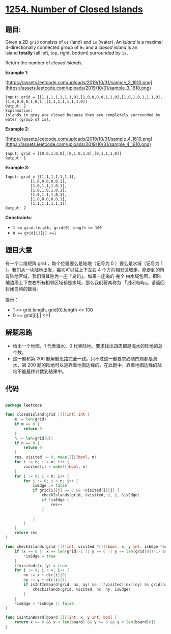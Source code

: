 # [1254. Number of Closed Islands](https://leetcode.com/problems/number-of-closed-islands/)


## 题目:

Given a 2D `grid` consists of `0s` (land) and `1s` (water). An *island* is a maximal 4-directionally connected group of `0s` and a *closed island* is an island **totally** (all left, top, right, bottom) surrounded by `1s.`

Return the number of *closed islands*.

**Example 1**:

![https://assets.leetcode.com/uploads/2019/10/31/sample_3_1610.png](https://assets.leetcode.com/uploads/2019/10/31/sample_3_1610.png)

    Input: grid = [[1,1,1,1,1,1,1,0],[1,0,0,0,0,1,1,0],[1,0,1,0,1,1,1,0],[1,0,0,0,0,1,0,1],[1,1,1,1,1,1,1,0]]
	Output: 2
	Explanation: 
	Islands in gray are closed because they are completely surrounded by water (group of 1s).

**Example 2**:

![https://assets.leetcode.com/uploads/2019/10/31/sample_4_1610.png](https://assets.leetcode.com/uploads/2019/10/31/sample_4_1610.png)

    Input: grid = [[0,0,1,0,0],[0,1,0,1,0],[0,1,1,1,0]]
	Output: 1

**Example 3**:

    Input: grid = [[1,1,1,1,1,1,1],
               [1,0,0,0,0,0,1],
               [1,0,1,1,1,0,1],
               [1,0,1,0,1,0,1],
               [1,0,1,1,1,0,1],
               [1,0,0,0,0,0,1],
               [1,1,1,1,1,1,1]]
	Output: 2

**Constraints**:

- `1 <= grid.length, grid[0].length <= 100`
- `0 <= grid[i][j] <=1`

## 题目大意

有一个二维矩阵 grid ，每个位置要么是陆地（记号为 0 ）要么是水域（记号为 1 ）。我们从一块陆地出发，每次可以往上下左右 4 个方向相邻区域走，能走到的所有陆地区域，我们将其称为一座「岛屿」。如果一座岛屿 完全 由水域包围，即陆地边缘上下左右所有相邻区域都是水域，那么我们将其称为 「封闭岛屿」。请返回封闭岛屿的数目。

提示：

- 1 <= grid.length, grid[0].length <= 100
- 0 <= grid[i][j] <=1


## 解题思路

- 给出一个地图，1 代表海水，0 代表陆地。要求找出四周都是海水的陆地的总个数。
- 这一题和第 200 题解题思路完全一致。只不过这一题要求必须四周都是海水，第 200 题的陆地可以是靠着地图边缘的。在此题中，靠着地图边缘的陆地不能最终计数到结果中。

## 代码

```go

package leetcode

func closedIsland(grid [][]int) int {
	m := len(grid)
	if m == 0 {
		return 0
	}
	n := len(grid[0])
	if n == 0 {
		return 0
	}
	res, visited := 0, make([][]bool, m)
	for i := 0; i < m; i++ {
		visited[i] = make([]bool, n)
	}
	for i := 0; i < m; i++ {
		for j := 0; j < n; j++ {
			isEdge := false
			if grid[i][j] == 0 && !visited[i][j] {
				checkIslands(grid, &visited, i, j, &isEdge)
				if !isEdge {
					res++
				}

			}
		}
	}
	return res
}

func checkIslands(grid [][]int, visited *[][]bool, x, y int, isEdge *bool) {
	if (x == 0 || x == len(grid)-1 || y == 0 || y == len(grid[0])-1) && grid[x][y] == 0 {
		*isEdge = true
	}
	(*visited)[x][y] = true
	for i := 0; i < 4; i++ {
		nx := x + dir[i][0]
		ny := y + dir[i][1]
		if isIntInBoard(grid, nx, ny) && !(*visited)[nx][ny] && grid[nx][ny] == 0 {
			checkIslands(grid, visited, nx, ny, isEdge)
		}
	}
	*isEdge = *isEdge || false
}

func isIntInBoard(board [][]int, x, y int) bool {
	return x >= 0 && x < len(board) && y >= 0 && y < len(board[0])
}

```
